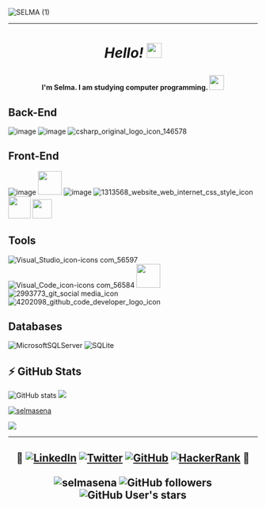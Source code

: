 ![SELMA (1)](https://user-images.githubusercontent.com/108355953/189953270-96ef06b4-52f9-4276-8c02-8e63600178f0.gif)

---

# <p align=center> **_Hello!_** <img src="https://user-images.githubusercontent.com/108355953/190001623-cb78c2de-77dd-4195-9c5f-7117dc027092.gif" height="30px" style="max-width: 100%; display: inline-block;" data-target="animated-image.originalImage"> </p>
#### <p align=center> I'm Selma. I am studying computer programming. <img src="https://user-images.githubusercontent.com/108355953/190112884-6413e7b8-f427-4da2-935b-8d2a8f9add39.png" height="30px" style="max-width: 100%; display: inline-block;" data-target="animated-image.originalImage"> </p>

## Back-End
![image](https://user-images.githubusercontent.com/108355953/189974093-b09910c2-6bc6-4a2c-8d67-110e25864e7a.png)
![image](https://user-images.githubusercontent.com/108355953/189972686-ae69c466-3116-4257-a10d-9cda09692934.png)
![csharp_original_logo_icon_146578](https://user-images.githubusercontent.com/108355953/189984730-ad53a45d-b98c-42a8-8285-c6c2a0af4a00.png)

## Front-End
![image](https://user-images.githubusercontent.com/108355953/189973935-5ef1eee2-70e4-430b-b899-b429505870a1.png)
<img src="https://img.icons8.com/fluency/344/javascript.png" height="48px" data-target="animated-image.originalImage">  ![image](https://user-images.githubusercontent.com/108355953/189973011-2afd9780-2a02-491c-adc4-09cf5403af6f.png)
![1313568_website_web_internet_css_style_icon](https://user-images.githubusercontent.com/108355953/189985133-6c998cd7-5333-43fc-affb-6fc72c20dbb8.png)
<img src="https://user-images.githubusercontent.com/108355953/189987408-cdd040d5-a1a2-4749-992f-16595264e77c.png" height="45px" data-target="animated-image.originalImage">  <img src="https://upload.wikimedia.org/wikipedia/commons/thumb/b/b2/Bootstrap_logo.svg/602px-Bootstrap_logo.svg.png" height="39px" data-target="animated-image.originalImage">  

## Tools
![Visual_Studio_icon-icons com_56597](https://user-images.githubusercontent.com/108355953/189982270-4cc3fa96-0459-46ef-9c70-15a4a653c76e.png)
![Visual_Code_icon-icons com_56584](https://user-images.githubusercontent.com/108355953/189982393-66cdc465-1591-4b02-8375-d66e1a6ccebe.png)
<img src="https://upload.wikimedia.org/wikipedia/commons/thumb/9/98/Apache_NetBeans_Logo.svg/1776px-Apache_NetBeans_Logo.svg.png" height="48px" style="max-width: 100%; display: inline-block;" data-target="animated-image.originalImage">
![2993773_git_social media_icon](https://user-images.githubusercontent.com/108355953/190116781-8da44731-4731-41cf-8ea4-03589efb4140.png)
![4202098_github_code_developer_logo_icon](https://user-images.githubusercontent.com/108355953/190117204-970cfd18-2366-4f20-aa57-00cae870920b.png)

## Databases
![MicrosoftSQLServer](https://img.shields.io/badge/Microsoft%20SQL%20Sever-CC2927?style=for-the-badge&logo=microsoft%20sql%20server&logoColor=white)
![SQLite](https://img.shields.io/badge/sqlite-%2307405e.svg?style=for-the-badge&logo=sqlite&logoColor=white)

## :zap: GitHub Stats
![ GitHub stats](https://github-readme-stats.vercel.app/api?username=selmasena&theme=default&show_icons=true) 
<img src="https://github-readme-streak-stats.herokuapp.com/?user=selmasena"/> 
<p align="left"> <a href="https://github.com/ryo-ma/github-profile-trophy"><img src="https://github-profile-trophy.vercel.app/?username=selmasena" alt="selmasena" /></a> </p> <img src="https://github-readme-stats.vercel.app/api/top-langs?username=selmasena&layout=compact"/>

---

## <p align=center> :pushpin: [![LinkedIn](https://img.shields.io/badge/linkedin-%230077B5.svg?style=for-the-badge&logo=linkedin&logoColor=white)](https://www.linkedin.com/) [![Twitter](https://img.shields.io/badge/Twitter-%231DA1F2.svg?style=for-the-badge&logo=Twitter&logoColor=white)](https://twitter.com/selmasena) [![GitHub](https://img.shields.io/badge/github-%23121011.svg?style=for-the-badge&logo=github&logoColor=white)](https://github.com/selmasena) [![HackerRank](https://img.shields.io/badge/-Hackerrank-2EC866?style=for-the-badge&logo=HackerRank&logoColor=white)](https://www.hackerrank.com/selmasena) :pushpin: <br> <br> <img src="https://komarev.com/ghpvc/?username=selmasena&label=Profile%20views&color=0e75b6&style=flat" alt="selmasena" /> ![GitHub followers](https://img.shields.io/github/followers/selmasena?style=social) ![GitHub User's stars](https://img.shields.io/github/stars/selmasena?style=social)
</p></p> 
